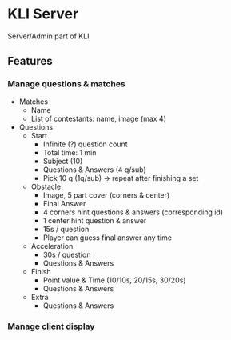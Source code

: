 # KLI Server

Server/Admin part of KLI

## Features

### Manage questions & matches

- Matches
  - Name
  - List of contestants: name, image (max 4)
- Questions
  - Start
    - Infinite (?) question count
    - Total time: 1 min
    - Subject (10)
    - Questions & Answers (4 q/sub)
    - Pick 10 q (1q/sub) -> repeat after finishing a set
  - Obstacle
    - Image, 5 part cover (corners & center)
    - Final Answer
    - 4 corners hint questions & answers (corresponding id)
    - 1 center hint question & answer
    - 15s / question
    - Player can guess final answer any time
  - Acceleration
    - 30s / question
    - Questions & Answers
  - Finish
    - Point value & Time (10/10s, 20/15s, 30/20s)
    - Questions & Answers
  - Extra
    - Questions & Answers

### Manage client display
